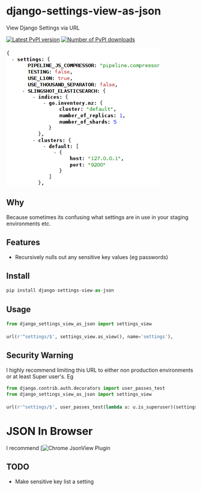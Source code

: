 # django-settings-view-as-json

View Django Settings via URL

[![Latest PyPI version](https://pypip.in/version/django-settings-view-as-json/badge.svg)](https://crate.io/packages/django-settings-view-as-json/)
[![Number of PyPI downloads](https://pypip.in/download/django-settings-view-as-json/badge.svg)](https://crate.io/packages/django-settings-view-as-json/)

![Alt text](/screenshot.png?raw=true "Screenshot")

## Why

Because sometimes its confusing what settings are in use in your staging environments etc.

## Features

* Recursively nulls out any sensitive key values (eg passwords)

## Install

```python
pip install django-settings-view-as-json
```

## Usage

```python
from django_settings_view_as_json import settings_view

url(r'^settings/$', settings_view.as_view(), name='settings'),
```

## Security Warning

I highly recommend limiting this URL to either non production environments or at least Super user's. Eg

```python
from django.contrib.auth.decorators import user_passes_test
from django_settings_view_as_json import settings_view

url(r'^settings/$', user_passes_test(lambda u: u.is_superuser)(settings_view.as_view()), name='settings'),

```

# JSON In Browser

I recommend [![Chrome JsonView Plugin](https://chrome.google.com/webstore/detail/jsonview/chklaanhfefbnpoihckbnefhakgolnmc)

## TODO

* Make sensitive key list a setting

